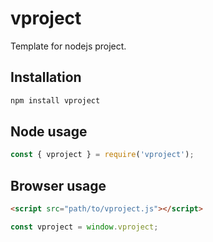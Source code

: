 # vproject

Template for nodejs project.

## Installation

```bash
npm install vproject
```

## Node usage

```js
const { vproject } = require('vproject');
```

## Browser usage

```html
<script src="path/to/vproject.js"></script>
```

```js
const vproject = window.vproject;
```
